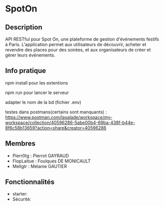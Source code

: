 # SpotOn

## Description

API RESTful pour Spot On, une plateforme de gestion d'événements festifs à Paris. L'application permet aux utilisateurs de découvrir, acheter et revendre des places pour des soirées, et aux organisateurs de créer et gérer leurs événements.

## Info pratique
npm install pour les extentions

npm run pour lancer le serveur

adapter le nom de la bd (fichier .env)

testes dans postmans(certains sont manquants) :
https://www.postman.com/lasalade/workspace/my-workspace/collection/40596286-5abe00b4-69ba-438f-b44e-8f6c58b13659?action=share&creator=40596286

## Membres

- Pierr0tg : Pierrot GAYRAUD
- FlopLaitue : Foulques DE MONICAULT
- Mellgtr : Mélanie GAUTIER

## Fonctionnalités

- starter:
- Sécurité:
